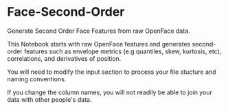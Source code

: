 # Face-Second-Order
Generate Second Order Face Features from raw OpenFace data.

This Notebook starts with raw OpenFace features and generates second-order features such as envelope metrics (e.g quantiles, skew, kurtosis, etc), correlations, and derivatives of position.
 
 You will need to modify the input section to process your file stucture and naming conventions. 

 If you change the column names, you will not readily be able to join your data with other people's data.
